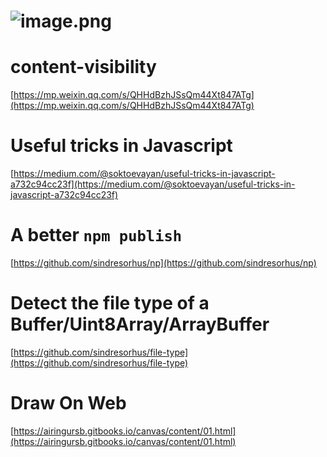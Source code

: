 # ![image.png](https://cdn.nlark.com/yuque/0/2020/png/132503/1605580883978-eb86489e-3712-43a2-877a-975c79412513.png#height=810&id=IDZiG&margin=%5Bobject%20Object%5D&name=image.png&originHeight=810&originWidth=1080&originalType=binary&size=620744&status=done&style=none&width=1080)
# content-visibility
[https://mp.weixin.qq.com/s/QHHdBzhJSsQm44Xt847ATg](https://mp.weixin.qq.com/s/QHHdBzhJSsQm44Xt847ATg)<br />

# Useful tricks in Javascript
[https://medium.com/@soktoevayan/useful-tricks-in-javascript-a732c94cc23f](https://medium.com/@soktoevayan/useful-tricks-in-javascript-a732c94cc23f)<br />

# A better `npm publish`
[https://github.com/sindresorhus/np](https://github.com/sindresorhus/np)<br />

# **Detect the file type of a Buffer/Uint8Array/ArrayBuffer**
[https://github.com/sindresorhus/file-type](https://github.com/sindresorhus/file-type)<br />

# Draw On Web
[https://airingursb.gitbooks.io/canvas/content/01.html](https://airingursb.gitbooks.io/canvas/content/01.html)
